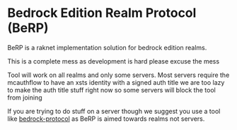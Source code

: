 # Bedrock Edition Realm Protocol (BeRP)
BeRP is a raknet implementation solution for bedrock edition realms.


This is a complete mess as development is hard please excuse the mess


Tool will work on all realms and only some servers.
Most servers require the mcauthflow to have an xsts identity with a signed auth title
we are too lazy to make the auth title stuff right now so some servers will block the tool from joining


If you are trying to do stuff on a server though we suggest you use a tool like [bedrock-protocol](https://github.com/PrismarineJS/bedrock-protocol)
as BeRP is aimed towards realms not servers.